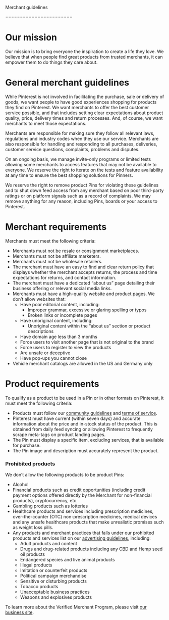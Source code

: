 Merchant guidelines


=======================

Our mission
===========

Our mission is to bring everyone the inspiration to create a life they love. We believe that when people find great products from trusted merchants, it can empower them to do things they care about.

General merchant guidelines
===========================

While Pinterest is not involved in facilitating the purchase, sale or delivery of goods, we want people to have good experiences shopping for products they find on Pinterest. We want merchants to offer the best customer service possible, and that includes setting clear expectations about product quality, price, delivery times and return processes. And, of course, we want merchants to meet those expectations.

Merchants are responsible for making sure they follow all relevant laws, regulations and industry codes when they use our service. Merchants are also responsible for handling and responding to all purchases, deliveries, customer service questions, complaints, problems and disputes.

On an ongoing basis, we manage invite-only programs or limited tests allowing some merchants to access features that may not be available to everyone. We reserve the right to iterate on the tests and feature availability at any time to ensure the best shopping solutions for Pinners.

We reserve the right to remove product Pins for violating these guidelines and to shut down feed access from any merchant based on poor third-party ratings or on platform signals such as a record of complaints. We may remove anything for any reason, including Pins, boards or your access to Pinterest.

Merchant requirements
=====================

Merchants must meet the following criteria:

* Merchants must not be resale or consignment marketplaces.
* Merchants must not be affiliate marketers.
* Merchants must not be wholesale retailers.
* The merchant must have an easy to find and clear return policy that displays whether the merchant accepts returns, the process and time expectations for returns, and contact information.
* The merchant must have a dedicated “about us” page detailing their business offering or relevant social media links.
* Merchants must have a high-quality website and product pages. We don’t allow websites that:
    * Have poor editorial content, including:
        * Improper grammar, excessive or glaring spelling or typos
        * Broken links or incomplete pages
    * Have unoriginal content, including:
        * Unoriginal content within the “about us” section or product descriptions
    * Have domain age less than 3 months
    * Force users to visit another page that is not original to the brand
    * Force users to register to view the products
    * Are unsafe or deceptive
    * Have pop-ups you cannot close
* Vehicle merchant catalogs are allowed in the US and Germany only

Product requirements
====================

To qualify as a product to be used in a Pin or in other formats on Pinterest, it must meet the following criteria:

* Products must follow our [community guidelines](https://policy.pinterest.com/community-guidelines) and [terms of service](https://policy.pinterest.com/terms-of-service).
* Pinterest must have current (within seven days) and accurate information about the price and in-stock status of the product. This is obtained from daily feed syncing or allowing Pinterest to frequently scrape meta-tags on product landing pages.
* The Pin must display a specific item, excluding services, that is available for purchase.
* The Pin image and description must accurately represent the product.

### Prohibited products

We don’t allow the following products to be product Pins:

* Alcohol
* Financial products such as credit opportunities (including credit payment options offered directly by the Merchant for non-financial products), cryptocurrency, etc.
* Gambling products such as lotteries
* Healthcare products and services including prescription medicines, over-the-counter (OTC) non-prescription medicines, medical devices and any unsafe healthcare products that make unrealistic promises such as weight loss pills.
* Any products and merchant practices that falls under our prohibited products and services list on our [advertising guidelines](https://policy.pinterest.com/advertising-guidelines), including:
    * Adult products and content
    * Drugs and drug-related products including any CBD and Hemp seed oil products
    * Endangered species and live animal products
    * Illegal products
    * Imitation or counterfeit products
    * Political campaign merchandise
    * Sensitive or disturbing products
    * Tobacco products
    * Unacceptable business practices
    * Weapons and explosives products

To learn more about the Verified Merchant Program, please visit [our business site](https://business.pinterest.com/verified-merchant-program).
